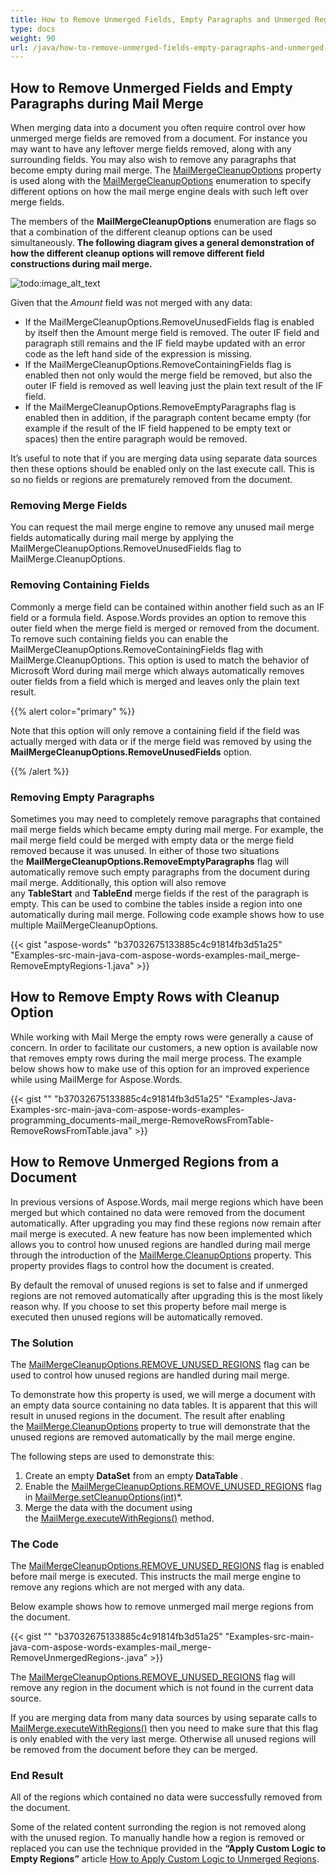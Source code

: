```yaml
---
title: How to Remove Unmerged Fields, Empty Paragraphs and Unmerged Regions
type: docs
weight: 90
url: /java/how-to-remove-unmerged-fields-empty-paragraphs-and-unmerged-regions/
---
```


## How to Remove Unmerged Fields and Empty Paragraphs during Mail Merge

When merging data into a document you often require control over how unmerged merge fields are removed from a document. For instance you may want to have any leftover merge fields removed, along with any surrounding fields. You may also wish to remove any paragraphs that become empty during mail merge. The [MailMergeCleanupOptions](http://www.aspose.com/api/java/words/com.aspose.words/constants/MailMergeCleanupOptions) property is used along with the [MailMergeCleanupOptions](http://www.aspose.com/api/java/words/com.aspose.words/constants/MailMergeCleanupOptions) enumeration to specify different options on how the mail merge engine deals with such left over merge fields.

The members of the **MailMergeCleanupOptions** enumeration are flags so that a combination of the different cleanup options can be used simultaneously. **The following diagram gives a general demonstration of how the different cleanup options will remove different field constructions during mail merge.** 

![todo:image_alt_text](http://i.imgur.com/uHdMyFl.png)

Given that the *Amount* field was not merged with any data:

- If the MailMergeCleanupOptions.RemoveUnusedFields flag is enabled by itself then the Amount merge field is removed. The outer IF field and paragraph still remains and the IF field maybe updated with an error code as the left hand side of the expression is missing.
- If the MailMergeCleanupOptions.RemoveContainingFields flag is enabled then not only would the merge field be removed, but also the outer IF field is removed as well leaving just the plain text result of the IF field.
- If the MailMergeCleanupOptions.RemoveEmptyParagraphs flag is enabled then in addition, if the paragraph content became empty (for example if the result of the IF field happened to be empty text or spaces) then the entire paragraph would be removed.

It’s useful to note that if you are merging data using separate data sources then these options should be enabled only on the last execute call. This is so no fields or regions are prematurely removed from the document.

### Removing Merge Fields

You can request the mail merge engine to remove any unused mail merge fields automatically during mail merge by applying the MailMergeCleanupOptions.RemoveUnusedFields flag to MailMerge.CleanupOptions.

### Removing Containing Fields

Commonly a merge field can be contained within another field such as an IF field or a formula field. Aspose.Words provides an option to remove this outer field when the merge field is merged or removed from the document. To remove such containing fields you can enable the MailMergeCleanupOptions.RemoveContainingFields flag with MailMerge.CleanupOptions.
This option is used to match the behavior of Microsoft Word during mail merge which always automatically removes outer fields from a field which is merged and leaves only the plain text result.

{{% alert color="primary" %}} 

Note that this option will only remove a containing field if the field was actually merged with data or if the merge field was removed by using the **MailMergeCleanupOptions.RemoveUnusedFields** option.

{{% /alert %}} 

### Removing Empty Paragraphs

Sometimes you may need to completely remove paragraphs that contained mail merge fields which became empty during mail merge. For example, the mail merge field could be merged with empty data or the merge field removed because it was unused.
In either of those two situations the **MailMergeCleanupOptions.RemoveEmptyParagraphs** flag will automatically remove such empty paragraphs from the document during mail merge.
Additionally, this option will also remove any **TableStart** and **TableEnd** merge fields if the rest of the paragraph is empty. This can be used to combine the tables inside a region into one automatically during mail merge.
Following code example shows how to use multiple MailMergeCleanupOptions.

{{< gist "aspose-words" "b37032675133885c4c91814fb3d51a25" "Examples-src-main-java-com-aspose-words-examples-mail_merge-RemoveEmptyRegions-1.java" >}}

## How to Remove Empty Rows with Cleanup Option

While working with Mail Merge the empty rows were generally a cause of concern. In order to facilitate our customers, a new option is available now that removes empty rows during the mail merge process. The example below shows how to make use of this option for an improved experience while using MailMerge for Aspose.Words.

{{< gist "" "b37032675133885c4c91814fb3d51a25" "Examples-Java-Examples-src-main-java-com-aspose-words-examples-programming_documents-mail_merge-RemoveRowsFromTable-RemoveRowsFromTable.java" >}}

## How to Remove Unmerged Regions from a Document

In previous versions of Aspose.Words, mail merge regions which have been merged but which contained no data were removed from the document automatically. After upgrading you may find these regions now remain after mail merge is executed. A new feature has now been implemented which allows you to control how unused regions are handled during mail merge through the introduction of the [MailMerge.CleanupOptions](http://www.aspose.com/api/java/words/com.aspose.words/classes/MailMerge) property. This property provides flags to control how the document is created.

By default the removal of unused regions is set to false and if unmerged regions are not removed automatically after upgrading this is the most likely reason why. If you choose to set this property before mail merge is executed then unused regions will be automatically removed.

### The Solution

The [MailMergeCleanupOptions.REMOVE_UNUSED_REGIONS](http://www.aspose.com/api/java/words/com.aspose.words/constants/MailMergeCleanupOptions) flag can be used to control how unused regions are handled during mail merge.

To demonstrate how this property is used, we will merge a document with an empty data source containing no data tables. It is apparent that this will result in unused regions in the document. The result after enabling the [MailMerge.CleanupOptions](http://www.aspose.com/api/java/words/com.aspose.words/classes/MailMerge) property to true will demonstrate that the unused regions are removed automatically by the mail merge engine.

The following steps are used to demonstrate this:

1. Create an empty **DataSet** from an empty **DataTable** .
1. Enable the [MailMergeCleanupOptions.REMOVE_UNUSED_REGIONS](http://www.aspose.com/api/java/words/com.aspose.words/constants/MailMergeCleanupOptions) flag in [MailMerge.setCleanupOptions(int)](http://www.aspose.com/api/java/words/com.aspose.words/classes/MailMerge)*.
1. Merge the data with the document using the [MailMerge.executeWithRegions()](http://www.aspose.com/api/java/words/com.aspose.words/classes/MailMerge) method.

### The Code

The [MailMergeCleanupOptions.REMOVE_UNUSED_REGIONS](http://www.aspose.com/api/java/words/com.aspose.words/constants/MailMergeCleanupOptions) flag is enabled before mail merge is executed. This instructs the mail merge engine to remove any regions which are not merged with any data.

Below example shows how to remove unmerged mail merge regions from the document.

{{< gist "" "b37032675133885c4c91814fb3d51a25" "Examples-src-main-java-com-aspose-words-examples-mail_merge-RemoveUnmergedRegions-.java" >}}

The [MailMergeCleanupOptions.REMOVE_UNUSED_REGIONS](http://www.aspose.com/api/java/words/com.aspose.words/constants/MailMergeCleanupOptions) flag will remove any region in the document which is not found in the current data source.

If you are merging data from many data sources by using separate calls to [MailMerge.executeWithRegions()](http://www.aspose.com/api/java/words/com.aspose.words/classes/MailMerge) then you need to make sure that this flag is only enabled with the very last merge. Otherwise all unused regions will be removed from the document before they can be merged.

### End Result

All of the regions which contained no data were successfully removed from the document.

Some of the related content surronding the region is not removed along with the unused region. To manually handle how a region is removed or replaced you can use the technique provided in the **“Apply Custom Logic to Empty Regions”** article [How to Apply Custom Logic to Unmerged Regions](https://docs.aspose.com/words/java/how-to-apply-custom-logic-to-unmerged-regions/).
